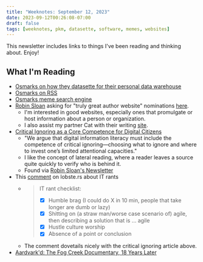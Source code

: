 ```yaml
---
title: "Weeknotes: September 12, 2023"
date: 2023-09-12T00:26:08-07:00
draft: false
tags: [weeknotes, pkm, datasette, software, memes, websites]
---
```


This newsletter includes links to things I've been reading and thinking about. Enjoy!

## What I'm Reading

- [Osmarks on how they datasette for their personal data warehouse](https://osmarks.net/maghammer/)
- [Osmarks on RSS](https://osmarks.net/rssgood/)
- [Osmarks meme search engine](https://mse.osmarks.net/)
- [Robin Sloan](https://www.robinsloan.com/) asking for "truly great author website" nominations [here](https://www.robinsloan.com/newsletters/what-would-a-wizard-read/#websites).
  - I'm interested in good websites, especially ones that promulgate or host information about a person or organization.
  - I also assist my partner Cat with their writing [site](https://catnesh.net).
- [Critical Ignoring as a Core Competence for Digital Citizens](https://journals.sagepub.com/doi/epub/10.1177/09637214221121570)
  - "We argue that digital information literacy must include the competence of critical ignoring—choosing what to ignore and where to invest one’s limited attentional capacities."
  - I like the concept of lateral reading, where a reader leaves a source quite quickly to verify who is behind it.
  - Found via [Robin Sloan's Newsletter](https://www.robinsloan.com/newsletters/what-would-a-wizard-read/)
- This [comment](https://lobste.rs/s/mbgpma/i_ve_been_employed_tech_for_years_i_ve#c_uq3a4j) on lobste.rs about IT rants
  - > IT rant checklist:
    >
    > - [x] Humble brag (I could do X in 10 min, people that take longer are dumb or lazy)
    > - [x] Shitting on (a straw man/worse case scenario of) agile, then describing a solution that is … agile
    > - [x] Hustle culture worship
    > - [x] Absence of a point or conclusion
  - The comment dovetails nicely with the critical ignoring article above.
- [Aardvark'd: The Fog Creek Documentary, 18 Years Later](https://mtlynch.io/aardvarkd/)
